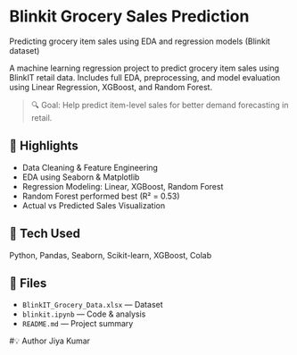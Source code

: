 # Blinkit Grocery Sales Prediction
Predicting grocery item sales using EDA and regression models (Blinkit dataset)

A machine learning regression project to predict grocery item sales using BlinkIT retail data. Includes full EDA, preprocessing, and model evaluation using Linear Regression, XGBoost, and Random Forest.

> 🔍 Goal: Help predict item-level sales for better demand forecasting in retail.

## 📌 Highlights

- Data Cleaning & Feature Engineering
- EDA using Seaborn & Matplotlib
- Regression Modeling: Linear, XGBoost, Random Forest
- Random Forest performed best (R² = 0.53)
- Actual vs Predicted Sales Visualization

## 🔧 Tech Used

Python, Pandas, Seaborn, Scikit-learn, XGBoost, Colab

## 📁 Files

- `BlinkIT_Grocery_Data.xlsx` — Dataset
- `blinkit.ipynb` — Code & analysis
- `README.md` — Project summary

#💡 Author
Jiya Kumar


